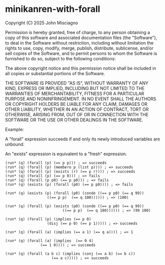 minikanren-with-forall
==========

Copyright (C) 2025 John Misciagno

Permission is hereby granted, free of charge, to any person obtaining a copy of this software and associated documentation files (the "Software"), to deal in the Software without restriction, including without limitation the rights to use, copy, modify, merge, publish, distribute, sublicense, and/or sell copies of the Software, and to permit persons to whom the Software is furnished to do so, subject to the following conditions:

The above copyright notice and this permission notice shall be included in all copies or substantial portions of the Software.

THE SOFTWARE IS PROVIDED "AS IS", WITHOUT WARRANTY OF ANY KIND, EXPRESS OR IMPLIED, INCLUDING BUT NOT LIMITED TO THE WARRANTIES OF MERCHANTABILITY, FITNESS FOR A PARTICULAR PURPOSE AND NONINFRINGEMENT. IN NO EVENT SHALL THE AUTHORS OR COPYRIGHT HOLDERS BE LIABLE FOR ANY CLAIM, DAMAGES OR OTHER LIABILITY, WHETHER IN AN ACTION OF CONTRACT, TORT OR OTHERWISE, ARISING FROM, OUT OF OR IN CONNECTION WITH THE SOFTWARE OR THE USE OR OTHER DEALINGS IN THE SOFTWARE.


Example:

A "forall" expression succeeds if and only its newly introduced variables are unbound.

An "exists" expression is equivalent to a "fresh" expression.

```
(run* (q) (forall (p) (== p p))) ; => succeeds
(run* (q) (forall (p) (membero p (list p)))) ; => succeeds
(run* (q) (forall (p) (exists (r) (== p r)))) ; => succeeds
(run* (q) (forall (p) (== p 0))) ; => fails
(run* (q) (forall (p p0) (== p p0))) ; => fails
(run* (q) (exists (p) (forall (p0) (== p p0)))) ; => fails

(run* (q) (exists (p) (forall (p0) (conde ((== p p0) (== q 99))
				   ((== p p)  (== q 100)))))) ; => (100)

(run* (q) (forall (p) (exists (p0) (conde ((== p p0) (== q 99))
			      	   	  ((== p p)  (== q 100)))))) ; => (99 100)

(run* (q) (forall (p) (implies (== p 0)
			       (disj (== p 0) (== p 1))))) ; => succeeds

(run* (q) (forall (a) (implies (== a 1) (== q a)))) ; => 1

(run* (q) (forall (a) (implies  (== 0 4)
				(== 1 0)))) ; => succeeds

(run* (q) (forall (a b c) (implies (conj (== a b) (== b c))
				     (== a c))))) ; => succeeds

```

